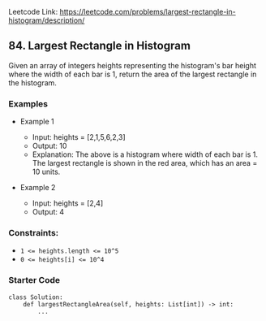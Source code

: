 Leetcode Link: https://leetcode.com/problems/largest-rectangle-in-histogram/description/

## 84. Largest Rectangle in Histogram

Given an array of integers heights representing the histogram's bar height where the width of each bar is 1, return the area of the largest rectangle in the histogram.

### Examples 

- Example 1
    - Input: heights = [2,1,5,6,2,3]
    - Output: 10
    - Explanation: The above is a histogram where width of each bar is 1. The largest rectangle is shown in the red area, which has an area = 10 units.

- Example 2
    - Input: heights = [2,4]
    - Output: 4

### Constraints:

- `1 <= heights.length <= 10^5`
- `0 <= heights[i] <= 10^4`

### Starter Code
```
class Solution:
    def largestRectangleArea(self, heights: List[int]) -> int:
        ...
```